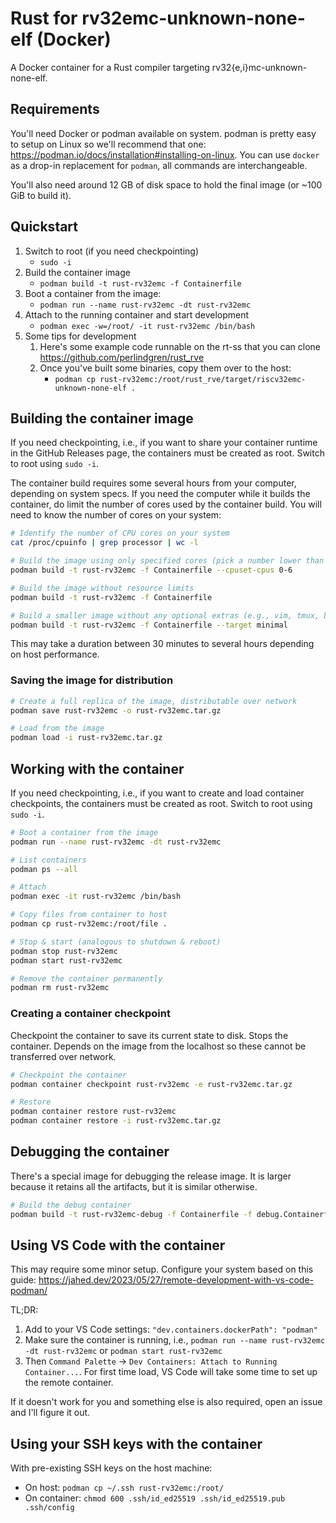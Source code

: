 # Rust for rv32emc-unknown-none-elf (Docker)

A Docker container for a Rust compiler targeting rv32{e,i}mc-unknown-none-elf.

## Requirements

You'll need Docker or podman available on system. podman is pretty easy to setup on Linux so we'll
recommend that one: <https://podman.io/docs/installation#installing-on-linux>. You can use `docker`
as a drop-in replacement for `podman`, all commands are interchangeable.

You'll also need around 12 GB of disk space to hold the final image (or ~100 GiB to build it).

## Quickstart

1. Switch to root (if you need checkpointing)
    * `sudo -i`
1. Build the container image
    * `podman build -t rust-rv32emc -f Containerfile`
1. Boot a container from the image:
    * `podman run --name rust-rv32emc -dt rust-rv32emc`
1. Attach to the running container and start development
    * `podman exec -w=/root/ -it rust-rv32emc /bin/bash`
1. Some tips for development
    1. Here's some example code runnable on the rt-ss that you can clone
       <https://github.com/perlindgren/rust_rve>
    1. Once you've built some binaries, copy them over to the host:
        * `podman cp rust-rv32emc:/root/rust_rve/target/riscv32emc-unknown-none-elf .`

## Building the container image

If you need checkpointing, i.e., if you want to share your container runtime in the GitHub Releases
page, the containers must be created as root. Switch to root using `sudo -i`.

The container build requires some several hours from your computer, depending on system specs. If
you need the computer while it builds the container, do limit the number of cores used by the
container build. You will need to know the number of cores on your system:

```sh
# Identify the number of CPU cores on your system
cat /proc/cpuinfo | grep processor | wc -l
```

```sh
# Build the image using only specified cores (pick a number lower than your core count for the higher bound)
podman build -t rust-rv32emc -f Containerfile --cpuset-cpus 0-6

# Build the image without resource limits
podman build -t rust-rv32emc -f Containerfile

# Build a smaller image without any optional extras (e.g., vim, tmux, binutils, openssh)
podman build -t rust-rv32emc -f Containerfile --target minimal
```

This may take a duration between 30 minutes to several hours depending on host performance.

### Saving the image for distribution

```sh
# Create a full replica of the image, distributable over network
podman save rust-rv32emc -o rust-rv32emc.tar.gz

# Load from the image
podman load -i rust-rv32emc.tar.gz
```

## Working with the container

If you need checkpointing, i.e., if you want to create and load container checkpoints, the
containers must be created as root. Switch to root using `sudo -i`.

```sh
# Boot a container from the image
podman run --name rust-rv32emc -dt rust-rv32emc

# List containers
podman ps --all

# Attach
podman exec -it rust-rv32emc /bin/bash

# Copy files from container to host
podman cp rust-rv32emc:/root/file .

# Stop & start (analogous to shutdown & reboot)
podman stop rust-rv32emc
podman start rust-rv32emc

# Remove the container permanently
podman rm rust-rv32emc
```

### Creating a container checkpoint

Checkpoint the container to save its current state to disk. Stops the container. Depends on the
image from the localhost so these cannot be transferred over network.

```sh
# Checkpoint the container
podman container checkpoint rust-rv32emc -e rust-rv32emc.tar.gz

# Restore
podman container restore rust-rv32emc
podman container restore -i rust-rv32emc.tar.gz
```

## Debugging the container

There's a special image for debugging the release image. It is larger because it retains all the
artifacts, but it is similar otherwise.

```sh
# Build the debug container
podman build -t rust-rv32emc-debug -f Containerfile -f debug.Containerfile
```

## Using VS Code with the container

This may require some minor setup. Configure your system based on this guide:
<https://jahed.dev/2023/05/27/remote-development-with-vs-code-podman/>

TL;DR:

1. Add to your VS Code settings: `"dev.containers.dockerPath": "podman"`
2. Make sure the container is running, i.e., `podman run --name rust-rv32emc -dt rust-rv32emc` or `podman start rust-rv32emc`
3. Then `Command Palette` -> `Dev Containers: Attach to Running Container...`. For first time load,
   VS Code will take some time to set up the remote container.

If it doesn't work for you and something else is also required, open an issue and I'll figure it
out.

## Using your SSH keys with the container

With pre-existing SSH keys on the host machine:

* On host: `podman cp ~/.ssh rust-rv32emc:/root/`
* On container: `chmod 600 .ssh/id_ed25519 .ssh/id_ed25519.pub .ssh/config`
